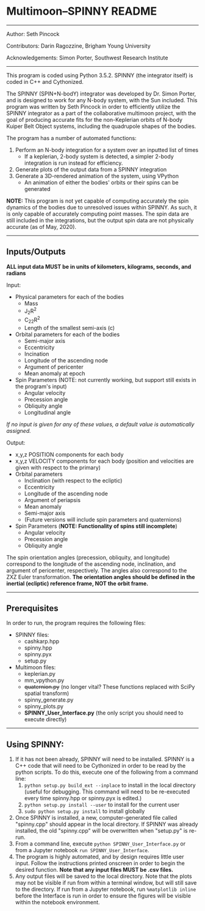 # Multimoon–SPINNY README
*****************************************************************
Author: Seth Pincock

Contributors: Darin Ragozzine, Brigham Young University

Acknowledgements: Simon Porter, Southwest Research Institute
*****************************************************************
  This program is coded using Python 3.5.2. SPINNY (the integrator itself) is coded in C++ and Cythonized.
  
  The SPINNY (SPIN+N-bodY) integrator was developed by Dr. Simon Porter, and is designed to work for any N-body system, with the Sun included. This program was written by Seth Pincock in order to efficiently utilize the SPINNY integrator as a part of the collaborative multimoon project, with the goal of producing accurate fits for the non-Keplerian orbits of N-body Kuiper Belt Object systems, including the quadrupole shapes of the bodies. 
  
The program has a number of automated functions:
1. Perform an N-body integration for a system over an inputted list of times
    * If a keplerian, 2-body system is detected, a simpler 2-body integration is run instead for efficiency.
2. Generate plots of the output data from a SPINNY integration  
3. Generate a 3D-rendered animation of the system, using VPython
    * An animation of either the bodies' orbits or their spins can be generated
  
**NOTE:** This program is not yet capable of computing accurately the spin dynamics of the bodies due to unresolved issues within SPINNY. As such, it is only capable of accurately computing point masses. The spin data are still included in the integrations, but the output spin data are not physically accurate (as of May, 2020).
*****************************************************************
## Inputs/Outputs
**ALL input data MUST be in units of kilometers, kilograms, seconds, and radians**

Input:
* Physical parameters for each of the bodies 
  * Mass
  * J<sub>2</sub>R<sup>2</sup>
  * C<sub>22</sub>R<sup>2</sup>
  * Length of the smallest semi-axis (c)
* Orbital parameters for each of the bodies 
  * Semi-major axis
  * Eccentricity
  * Incination
  * Longitude of the ascending node
  * Argument of pericenter
  * Mean anomaly at epoch
* Spin Parameters (NOTE: not currently working, but support still exists in the program's input)
  * Angular velocity
  * Precession angle
  * Obliquity angle
  * Longitudinal angle

*If no input is given for any of these values, a default value is automatically assigned.*  
    
Output:
* x,y,z POSITION components for each body
* x,y,z VELOCITY components for each body
(position and velocities are given with respect to the primary)
* Orbital parameters
  * Inclination (with respect to the ecliptic)
  * Eccentricity
  * Longitude of the ascending node
  * Argument of periapsis
  * Mean anomaly
  * Semi-major axis 
  * (Future versions will include spin parameters and quaternions)
* Spin Parameters (**NOTE: Functionality of spins still incomplete**)
  * Angular velocity
  * Precession angle
  * Obliquity angle


The spin orientation angles (precession, obliquity, and longitude) correspond to the longitude of the ascending node, inclination, and argument of pericenter, respectively. The angles also correspond to the ZXZ Euler transformation. **The orientation angles should be defined in the inertial (ecliptic) reference frame, NOT the orbit frame.**

****************************************************************
## Prerequisites

In order to run, the program requires the following files:
- SPINNY files:
  - cashkarp.hpp
  - spinny.hpp
  - spinny.pyx
  - setup.py
- Multimoon files:
  - keplerian.py
  - mm_vpython.py
  - ~~quaternion.py~~  (no longer vital? These functions replaced with SciPy spatial transform)
  - spinny_generate.py
  - spinny_plots.py
  - **SPINNY_User_Interface.py** (the only script you should need to execute directly)

****************************************************************
## Using SPINNY:

1. If it has not been already, SPINNY will need to be installed. SPINNY is a C++ code that will need to be Cythonized in order to be read by the python scripts. To do this, execute one of the following from a command line:
    1. `python setup.py build_ext --inplace` to install in the local directory (useful for debugging. This command will need to be re-executed every time spinny.hpp or spinny.pyx is edited.)
    2. `python setup.py install --user` to install for the current user
    3. `sudo python setup.py install` to install globally
2. Once SPINNY is installed, a new, computer-generated file called "spinny.cpp" should appear in the local directory. If SPINNY was already installed, the old "spinny.cpp" will be overwritten when "setup.py" is re-run. 
3. From a command line, execute `python SPINNY_User_Interface.py` or from a Jupyter notebook `run SPINNY_User_Interface`. 
4. The program is highly automated, and by design requires little user input. Follow the instructions printed onscreen in order to begin the desired function. **Note that any input files MUST be .csv files.**
5. Any output files will be saved to the local directory. Note that the plots may not be visible if run from within a terminal window, but will still save to the directory. If run from a Jupyter notebook, run `%matplotlib inline` before the Interface is run in order to ensure the figures will be visible within the notebook environment.

  


